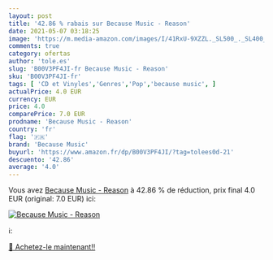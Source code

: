 ```yaml
---
layout: post
title: '42.86 % rabais sur Because Music - Reason'
date: 2021-05-07 03:18:25
image: 'https://m.media-amazon.com/images/I/41RxU-9XZZL._SL500_._SL400_.jpg'
comments: true
category: ofertas
author: 'tole.es'
slug: 'B00V3PF4JI-fr Because Music - Reason'
sku: 'B00V3PF4JI-fr'
tags: [ 'CD et Vinyles','Genres','Pop','because music', ]
actualPrice: 4.0 EUR
currency: EUR
price: 4.0
comparePrice: 7.0 EUR
prodname: 'Because Music - Reason'
country: 'fr'
flag: '🇫🇷'
brand: 'Because Music'
buyurl: 'https://www.amazon.fr/dp/B00V3PF4JI/?tag=tolees0d-21'
descuento: '42.86'
average: '4.0'
---
```


Vous avez [Because Music - Reason](https://www.amazon.fr/dp/B00V3PF4JI/?tag=tolees0d-21)  à  42.86 % de réduction, prix final  4.0 EUR (original: 7.0 EUR) ici:

[![Because Music - Reason](https://m.media-amazon.com/images/I/41RxU-9XZZL._SL500_._SL400_.jpg)](https://www.amazon.fr/dp/B00V3PF4JI/?tag=tolees0d-21)

ℹ️:


[🛒 Achetez-le maintenant!!](https://www.amazon.fr/dp/B00V3PF4JI/?tag=tolees0d-21)
